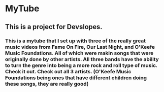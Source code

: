 # MyTube
## This is a project for Devslopes.
### This is a mytube that I set up with three of the really great music videos from Fame On Fire, Our Last Night, and O'Keefe Music Foundations. All of which were makin songs that were originally done by other artists. All three bands have the ability to turn the genre into being a more rock and roll type of music. Check it out. Check out all 3 artists. (O'Keefe Music Foundations being ones that have different children doing these songs, they are really good)
